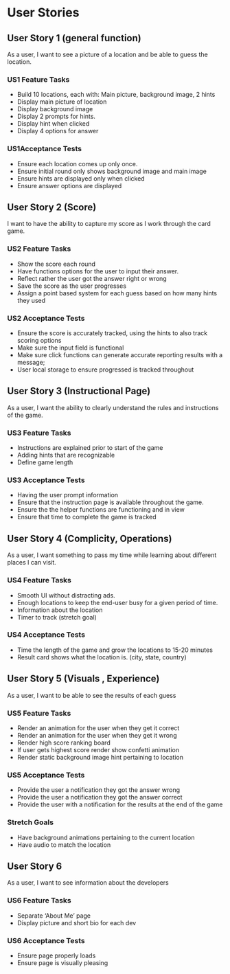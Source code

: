 # User Stories

## User Story 1 (general function)

As a user, I want to see a picture of a location and be able to guess the location.

### US1 Feature Tasks

- Build 10 locations, each with: Main picture, background image, 2 hints
- Display main picture of location
- Display background image
- Display 2 prompts for hints.
- Display hint when clicked
- Display 4 options for answer

### US1Acceptance Tests

- Ensure each location comes up only once.
- Ensure initial round only shows background image and main image
- Ensure hints are displayed only when clicked
- Ensure answer options are displayed

## User Story 2 (Score)

I want to have the ability to capture my score as I work through the card game.

### US2 Feature Tasks

- Show the score each round
- Have functions options for the user to input their answer.
- Reflect rather the user got the answer right or wrong
- Save the score as the user progresses
- Assign a point based system for each guess based on how many hints they used

### US2 Acceptance Tests

- Ensure the score is accurately tracked, using the hints to also track scoring options
- Make sure the input field is functional
- Make sure click functions can generate accurate reporting results with a message;
- User local storage to ensure progressed is tracked throughout

## User Story 3 (Instructional Page)

As a user, I want the ability to clearly understand the rules and instructions of the game.

### US3 Feature Tasks

- Instructions are explained prior to start of the game
- Adding hints that are recognizable
- Define game length

### US3 Acceptance Tests

- Having the user prompt information
- Ensure that the instruction page is available throughout the game.
- Ensure the the helper functions are functioning and in view
- Ensure that time to complete the game is tracked

## User Story 4 (Complicity, Operations)

As a user, I want something to pass my time while learning about different places I can visit.

### US4 Feature Tasks

- Smooth UI without distracting ads.
- Enough locations to keep the end-user busy for a given period of time.
- Information about the location
- Timer to track (stretch goal)

### US4 Acceptance Tests

- Time the length of the game and grow the locations to 15-20 minutes
- Result card shows what the location is. (city, state, country)

## User Story 5 (Visuals , Experience)

As a user, I want to be able to see the results of each guess

### US5 Feature Tasks

- Render an animation for the user when they get it correct
- Render an animation for the user when they get it wrong
- Render high score ranking board
- If user gets highest score render show confetti animation
- Render static background image hint pertaining to location

### US5 Acceptance Tests

- Provide the user a notification they got the answer wrong
- Provide the user a notification they got the answer correct
- Provide the user with a notification for the results at the end of the game

### Stretch Goals

- Have background animations pertaining to the current location
- Have audio to match the location

## User Story 6

As a user, I want to see information about the developers

### US6 Feature Tasks

- Separate ‘About Me’ page
- Display picture and short bio for each dev

### US6 Acceptance Tests

- Ensure page properly loads
- Ensure page is visually pleasing
